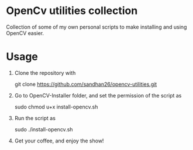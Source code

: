 # OpenCv utilities collection
Collection of some of my own personal scripts to make installing and using OpenCV easier.

# Usage 

1. Clone the repository with
	
	git clone https://github.com/sandhan26/opencv-utilities.git

2. Go to OpenCV-Installer folder, and set the permission of the script as

	sudo chmod u+x install-opencv.sh

3. Run the script as 
	
	sudo ./install-opencv.sh

4. Get your coffee, and enjoy the show!
